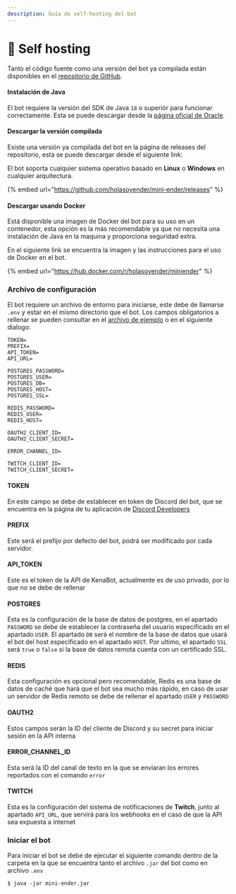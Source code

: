 ```yaml
---
description: Guía de self-hosting del bot
---
```


# 💾 Self hosting

Tanto el código fuente como una versión del bot ya compilada están disponibles en el [repositorio de GitHub](https://github.com/holasoyender/mini-ender).&#x20;

#### Instalación de Java

El bot requiere la versión del SDK de Java `18` o superiór para funcionar correctamente. Esta se puede descargar desde la [página oficial de Oracle](https://www.oracle.com/java/technologies/downloads/).

#### Descargar la versión compilada

Existe una versión ya compilada del bot en la página de releases del repositorio, esta se puede descargar desde el siguiente link:

El bot soporta cualquier sistema operativo basado en **Linux** o **Windows** en cualquier arquitectura.

{% embed url="https://github.com/holasoyender/mini-ender/releases" %}

#### Descargar usando Docker

Está disponible una imagen de Docker del bot para su uso en un contenedor, esta opción es la más recomendable ya que no necesita una instalación de Java en la maquina y proporciona seguridad extra.

En el siguiente link se encuentra la imagen y las instrucciones para el uso de Docker en el bot.

{% embed url="https://hub.docker.com/r/holasoyender/miniender" %}

### Archivo de configuración

El bot requiere un archivo de entorno para iniciarse, este debe de llamarse `.env` y estar en el mismo directorio que el bot. Los campos obligatorios a rellenar se pueden consultar en el [archivo de ejemplo](https://github.com/holasoyender/mini-ender/blob/main/.env.example) o en el siguiente dialogo:

```properties
TOKEN=
PREFIX=
API_TOKEN=
API_URL=

POSTGRES_PASSWORD=
POSTGRES_USER=
POSTGRES_DB=
POSTGRES_HOST=
POSTGRES_SSL=

REDIS_PASSWORD=
REDIS_USER=
REDIS_HOST=

OAUTH2_CLIENT_ID=
OAUTH2_CLIENT_SECRET=

ERROR_CHANNEL_ID=

TWITCH_CLIENT_ID=
TWITCH_CLIENT_SECRET=
```

#### TOKEN

En este campo se debe de establecer en token de Discord del bot, que se encuentra en la página de tu aplicación de [Discord Developers](https://discord.com/developers/applications)

#### PREFIX

Este será el prefijo por defecto del bot, podrá ser modificado por cada servidor.

#### API\_TOKEN

Este es el token de la API de KenaBot, actualmente es de uso privado, por lo que no se debe de rellenar

#### POSTGRES

Esta es la configuración de la base de datos de postgres, en el apartado `PASSWORD` se debe de establecer la contraseña del usuario especificado en el apartado `USER`. El apartado `DB` será el nombre de la base de datos que usará el bot del host especificado en el apartado `HOST`. Por ultimo, el apartado `SSL` será `true` o `false` si la base de datos remota cuenta con un certificado SSL.&#x20;

#### REDIS

Esta configuración es opcional pero recomendable, Redis es una base de datos de caché que hará que el bot sea mucho más rápido, en caso de usar un servidor de Redis remoto se debe de rellenar el apartado `USER` y `PASSWORD`

#### OAUTH2

Estos campos serán la ID del cliente de Discord y su secret para iniciar sesión en la API interna

#### ERROR\_CHANNEL\_ID

Esta será la ID del canal de texto en la que se enviaran los errores reportados con el comando `error`

#### TWITCH

Esta es la configuración del sistema de notificaciones de **Twitch**, junto al apartado `API_URL`, que servirá para los webhooks en el caso de que la API sea expuesta a internet

### Iniciar el bot

Para iniciar el bot se debe de ejecutar el siguiente comando dentro de la carpeta en la que se encuentra tanto el archivo `.jar` del bot como en archivo `.env`

```shell
$ java -jar mini-ender.jar
```
